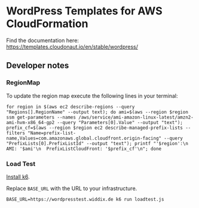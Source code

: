 # WordPress Templates for AWS CloudFormation

Find the documentation here: https://templates.cloudonaut.io/en/stable/wordpress/

## Developer notes

### RegionMap
To update the region map execute the following lines in your terminal:

```
for region in $(aws ec2 describe-regions --query "Regions[].RegionName" --output text); do ami=$(aws --region $region ssm get-parameters --names /aws/service/ami-amazon-linux-latest/amzn2-ami-hvm-x86_64-gp2 --query "Parameters[0].Value" --output "text"); prefix_cf=$(aws --region $region ec2 describe-managed-prefix-lists --filters "Name=prefix-list-name,Values=com.amazonaws.global.cloudfront.origin-facing" --query "PrefixLists[0].PrefixListId" --output "text"); printf "'$region':\n  AMI: '$ami'\n  PrefixListCloudFront: '$prefix_cf'\n"; done
```

### Load Test

[Install k6](https://k6.io/docs/).

Replace `BASE_URL` with the URL to your infrastructure.

```
BASE_URL=https://wordpresstest.widdix.de k6 run loadtest.js 
```
